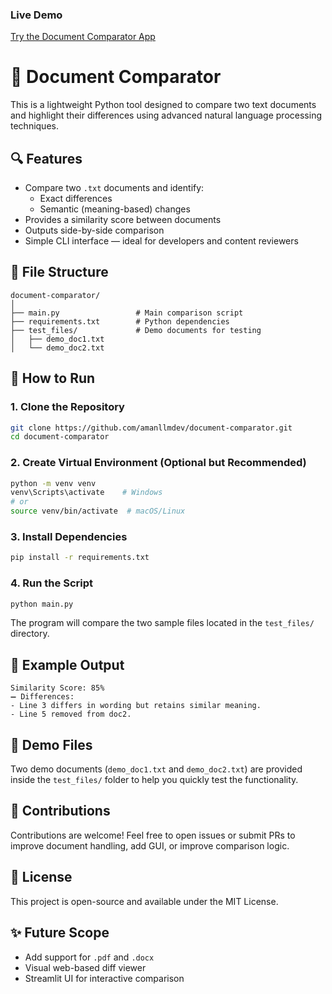 ###  Live Demo

[Try the Document Comparator App](https://document-comparator-bzyesvqbvuwgmdr5rkbat4.streamlit.app/)

# 📝 Document Comparator

This is a lightweight Python tool designed to compare two text documents and highlight their differences using advanced natural language processing techniques.

## 🔍 Features

- Compare two `.txt` documents and identify:
  - Exact differences
  - Semantic (meaning-based) changes
- Provides a similarity score between documents
- Outputs side-by-side comparison
- Simple CLI interface — ideal for developers and content reviewers

## 📁 File Structure

```
document-comparator/
│
├── main.py                 # Main comparison script
├── requirements.txt        # Python dependencies
├── test_files/             # Demo documents for testing
│   ├── demo_doc1.txt
│   └── demo_doc2.txt
```

## 🚀 How to Run

### 1. Clone the Repository

```bash
git clone https://github.com/amanllmdev/document-comparator.git
cd document-comparator
```

### 2. Create Virtual Environment (Optional but Recommended)

```bash
python -m venv venv
venv\Scripts\activate    # Windows
# or
source venv/bin/activate  # macOS/Linux
```

### 3. Install Dependencies

```bash
pip install -r requirements.txt
```

### 4. Run the Script

```bash
python main.py
```

The program will compare the two sample files located in the `test_files/` directory.

## 🧪 Example Output

```
Similarity Score: 85%
➖ Differences:
- Line 3 differs in wording but retains similar meaning.
- Line 5 removed from doc2.
```

## 📄 Demo Files

Two demo documents (`demo_doc1.txt` and `demo_doc2.txt`) are provided inside the `test_files/` folder to help you quickly test the functionality.

## 🤝 Contributions

Contributions are welcome! Feel free to open issues or submit PRs to improve document handling, add GUI, or improve comparison logic.

## 📜 License

This project is open-source and available under the MIT License.

## ✨ Future Scope

- Add support for `.pdf` and `.docx`
- Visual web-based diff viewer
- Streamlit UI for interactive comparison
